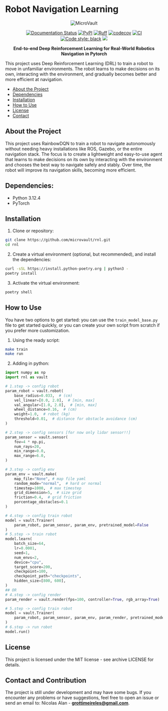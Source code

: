 # Robot Navigation Learning

<div align="center">
     <img src="https://raw.githubusercontent.com/microvault/rnl/main/docs/_static/img.png" alt="MicroVault">
</div>

<p align="center">
  <a href='https://microvault.readthedocs.io/en/latest/?badge=latest'><img src='https://readthedocs.org/projects/microvault/badge/?version=latest' alt='Documentation Status' /></a>
  <a href="https://pypi.org/project/microvault/"><img alt="PyPI" src="https://img.shields.io/pypi/v/microvault"></a>
  <a href="https://github.com/astral-sh/ruff"><img alt="Ruff" src="https://img.shields.io/endpoint?url=https://raw.githubusercontent.com/astral-sh/ruff/main/assets/badge/v2.json"></a>
  <a href="https://codecov.io/gh/microvault/microvault"><img alt="codecov" src="https://codecov.io/gh/microvault/microvault/graph/badge.svg?token=WRTOBP06AW"></a>
  <a href="https://github.com/microvault/microvault/actions/workflows/main.yaml"><img alt="CI" src="https://github.com/microvault/microvault/actions/workflows/main.yaml/badge.svg"></a>
  <a href="https://github.com/psf/black"><img alt="Code style: black" src="https://img.shields.io/badge/code%20style-black-000000.svg"></a>
<a href="https://codeclimate.com/github/microvault/microvault/maintainability"><img src="https://api.codeclimate.com/v1/badges/f121e3b57214eac38280/maintainability" /></a>

</p>

<div align="center">

**End-to-end Deep Reinforcement Learning for Real-World Robotics Navigation in Pytorch**

</div>

This project uses Deep Reinforcement Learning (DRL) to train a robot to move in unfamiliar environments. The robot learns to make decisions on its own, interacting with the environment, and gradually becomes better and more efficient at navigation.

- [About the Project](#About)
- [Dependencies](#Dependencies)
- [Installation](#Installation)
- [How to Use](#How-to-Use)
- [License](#license)
- [Contact](#Contact)

## About the Project
<a name="About"></a>

This project uses RainbowDQN to train a robot to navigate autonomously without needing heavy installations like ROS, Gazebo, or the entire navigation stack. The focus is to create a lightweight and easy-to-use agent that learns to make decisions on its own by interacting with the environment and chooses the best way to navigate safely and stably. Over time, the robot will improve its navigation skills, becoming more efficient.

## Dependencies:
<a name="Dependencies"></a>
- Python 3.12.4
- PyTorch

## Installation
<a name="Installation"></a>
1. Clone or repository:
```bash
git clone https://github.com/microvault/rnl.git
cd rnl
```
2. Create a virtual environment (optional, but recommended), and install the dependencies:
```bash
curl -sSL https://install.python-poetry.org | python3 -
poetry install
```
3. Activate the virtual environment:
```bash
poetry shell
```
## How to Use
<a name="How-to-Use"></a>

You have two options to get started: you can use the `train_model_base.py` file to get started quickly, or you can create your own script from scratch if you prefer more customization.

1. Using the ready script:
```bash
make train
make run
```

2.	Adding in python:
```python
import numpy as np
import rnl as vault

# 1.step -> config robot
param_robot = vault.robot(
    base_radius=0.033,  # (cm)
    vel_linear=[0.0, 2.0],  # [min, max]
    val_angular=[1.0, 2.0],  # [min, max]
    wheel_distance=0.16,  # (cm)
    weight=1.0,  # robot (kg)
    threshold=0.01,  # distance for obstacle avoidance (cm)
)

# 2.step -> config sensors [for now only lidar sensor!!]
param_sensor = vault.sensor(
    fov=4 * np.pi,
    num_rays=20,
    min_range=0.0,
    max_range=6.0,
)

# 3.step -> config env
param_env = vault.make(
    map_file="None", # map file yaml
    random_mode="normal",  # hard or normal
    timestep=1000,  # max timestep
    grid_dimension=5,  # size grid
    friction=0.4,  # grid friction
    porcentage_obstacles=0.1
)

# 4.step -> config train robot
model = vault.Trainer(
    param_robot, param_sensor, param_env, pretrained_model=False
)
# 5.step -> train robot
model.learn(
    batch_size=64,
    lr=0.0001,
    seed=1,
    num_envs=2,
    device="cpu",
    target_score=200,
    checkpoint=100,
    checkpoint_path="checkpoints",
    hidden_size=[800, 600],
)
## OR
# 4.step -> config render
param_render = vault.render(fps=100, controller=True, rgb_array=True)

# 5.step -> config train robot
model = vault.Trainer(
    param_robot, param_sensor, param_env, param_render, pretrained_model=False
)
# 6.step -> run robot
model.run()
```

## License
<a name="License"></a>
This project is licensed under the MIT license - see archive LICENSE for details.

## Contact and Contribution
<a name="Contact"></a>
The project is still under development and may have some bugs. If you encounter any problems or have suggestions, feel free to open an issue or send an email to:
Nicolas Alan - **grottimeireles@gmail.com**.
